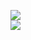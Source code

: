 [![](https://img.shields.io/badge/Made%20With-Github%20Spray-lightgrey.svg?style=for-the-badge&logo=github)](https://github.com/Annihil/github-spray#4279)  
[![](https://i.imgur.com/2DrTn0Z.gif)](https://github.com/Annihil/github-spray)